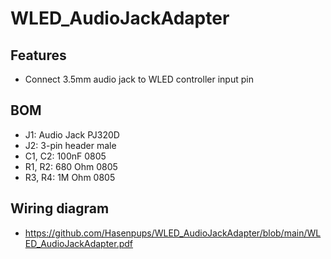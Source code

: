 # WLED_AudioJackAdapter

## Features
- Connect 3.5mm audio jack to WLED controller input pin

## BOM
- J1: Audio Jack PJ320D
- J2: 3-pin header male
- C1, C2: 100nF 0805
- R1, R2: 680 Ohm 0805
- R3, R4: 1M Ohm 0805

## Wiring diagram
- https://github.com/Hasenpups/WLED_AudioJackAdapter/blob/main/WLED_AudioJackAdapter.pdf
